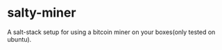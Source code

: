 salty-miner
===========

A salt-stack setup for using a bitcoin miner on your boxes(only tested on ubuntu).
